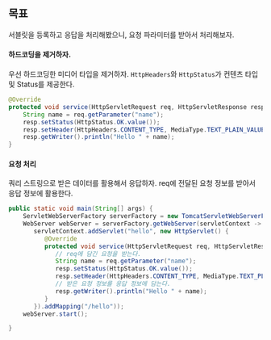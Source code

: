 
## 목표
서블릿을 등록하고 응답을 처리해봤으니, 요청 파라미터를 받아서 처리해보자.

#### 하드코딩을 제거하자.
우선 하드코딩한 미디어 타입을 제거하자. `HttpHeaders`와 `HttpStatus`가 컨텐츠 타입 및 Status를 제공한다.
```java
@Override  
protected void service(HttpServletRequest req, HttpServletResponse resp) throws IOException {  
    String name = req.getParameter("name");  
    resp.setStatus(HttpStatus.OK.value());  
    resp.setHeader(HttpHeaders.CONTENT_TYPE, MediaType.TEXT_PLAIN_VALUE);  
    resp.getWriter().println("Hello " + name);  
}
```

#### 요청 처리
쿼리 스트링으로 받은 데이터를 활용해서 응답하자.
req에 전달된 요청 정보를 받아서 응답 정보에 활용한다.
```java
public static void main(String[] args) {  
    ServletWebServerFactory serverFactory = new TomcatServletWebServerFactory();  
    WebServer webServer = serverFactory.getWebServer(servletContext ->  
       servletContext.addServlet("hello", new HttpServlet() {  
          @Override  
          protected void service(HttpServletRequest req, HttpServletResponse resp) throws IOException {
             // req에 담긴 요청을 받는다.
             String name = req.getParameter("name");
             resp.setStatus(HttpStatus.OK.value());  
             resp.setHeader(HttpHeaders.CONTENT_TYPE, MediaType.TEXT_PLAIN_VALUE);
             // 받은 요청 정보를 응답 정보에 담는다.
             resp.getWriter().println("Hello " + name);  
          }  
       }).addMapping("/hello"));  
    webServer.start();  

}
```

